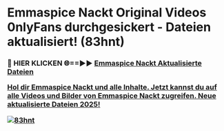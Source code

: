 # Emmaspice Nackt Original Videos 0nlyFans durchgesickert - Dateien aktualisiert! (83hnt)

<h3>🔴 HIER KLICKEN 🌐==►► <a href="https://tinyurl.com/h6vf6nb8" rel="nofollow">Emmaspice Nackt Aktualisierte Dateien

Hol dir Emmaspice Nackt und alle Inhalte. Jetzt kannst du auf alle Videos und Bilder von Emmaspice Nackt zugreifen. Neue aktualisierte Dateien 2025!

[![83hnt](https://i.imgur.com/sD4kR3V.gif)](https://tinyurl.com/h6vf6nb8)
